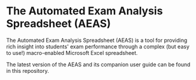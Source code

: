 # The Automated Exam Analysis Spreadsheet (AEAS)
The Automated Exam Analysis Spreadsheet (AEAS) is a tool for providing rich insight into students' exam performance through a complex (but easy to use!) macro-enabled Microsoft Excel spreadsheet.

The latest version of the AEAS and its companion user guide can be found in this repository.
